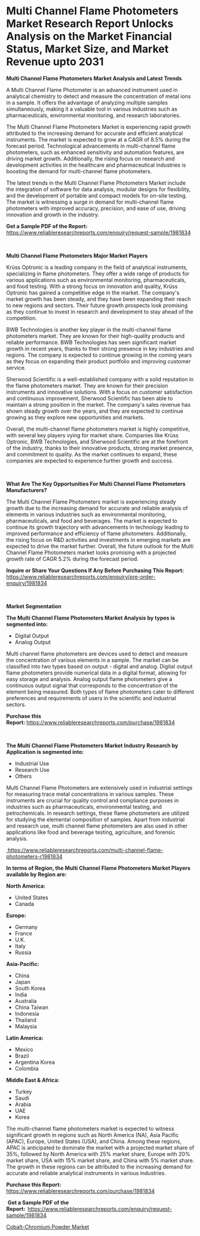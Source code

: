 <p><h1>Multi Channel Flame Photometers Market Research Report Unlocks Analysis on the Market Financial Status, Market Size, and Market Revenue upto 2031</h1></p><p><strong>Multi Channel Flame Photometers Market Analysis and Latest Trends</strong></p>
<p><p>A Multi Channel Flame Photometer is an advanced instrument used in analytical chemistry to detect and measure the concentration of metal ions in a sample. It offers the advantage of analyzing multiple samples simultaneously, making it a valuable tool in various industries such as pharmaceuticals, environmental monitoring, and research laboratories.</p><p>The Multi Channel Flame Photometers Market is experiencing rapid growth attributed to the increasing demand for accurate and efficient analytical instruments. The market is expected to grow at a CAGR of 8.5% during the forecast period. Technological advancements in multi-channel flame photometers, such as enhanced sensitivity and automation features, are driving market growth. Additionally, the rising focus on research and development activities in the healthcare and pharmaceutical industries is boosting the demand for multi-channel flame photometers.</p><p>The latest trends in the Multi Channel Flame Photometers Market include the integration of software for data analysis, modular designs for flexibility, and the development of portable and compact models for on-site testing. The market is witnessing a surge in demand for multi-channel flame photometers with improved accuracy, precision, and ease of use, driving innovation and growth in the industry.</p></p>
<p><strong>Get a Sample PDF of the Report:&nbsp;</strong> <a href="https://www.reliableresearchreports.com/enquiry/request-sample/1981834">https://www.reliableresearchreports.com/enquiry/request-sample/1981834</a></p>
<p>&nbsp;</p>
<p><strong>Multi Channel Flame Photometers Major Market Players</strong></p>
<p><p>Krüss Optronic is a leading company in the field of analytical instruments, specializing in flame photometers. They offer a wide range of products for various applications such as environmental monitoring, pharmaceuticals, and food testing. With a strong focus on innovation and quality, Krüss Optronic has gained a competitive edge in the market. The company's market growth has been steady, and they have been expanding their reach to new regions and sectors. Their future growth prospects look promising as they continue to invest in research and development to stay ahead of the competition.</p><p>BWB Technologies is another key player in the multi-channel flame photometers market. They are known for their high-quality products and reliable performance. BWB Technologies has seen significant market growth in recent years, thanks to their strong presence in key industries and regions. The company is expected to continue growing in the coming years as they focus on expanding their product portfolio and improving customer service.</p><p>Sherwood Scientific is a well-established company with a solid reputation in the flame photometers market. They are known for their precision instruments and innovative solutions. With a focus on customer satisfaction and continuous improvement, Sherwood Scientific has been able to maintain a strong position in the market. The company's sales revenue has shown steady growth over the years, and they are expected to continue growing as they explore new opportunities and markets.</p><p>Overall, the multi-channel flame photometers market is highly competitive, with several key players vying for market share. Companies like Krüss Optronic, BWB Technologies, and Sherwood Scientific are at the forefront of the industry, thanks to their innovative products, strong market presence, and commitment to quality. As the market continues to expand, these companies are expected to experience further growth and success.</p></p>
<p>&nbsp;</p>
<p><strong>What Are The Key Opportunities For Multi Channel Flame Photometers Manufacturers?</strong></p>
<p><p>The Multi Channel Flame Photometers market is experiencing steady growth due to the increasing demand for accurate and reliable analysis of elements in various industries such as environmental monitoring, pharmaceuticals, and food and beverages. The market is expected to continue its growth trajectory with advancements in technology leading to improved performance and efficiency of flame photometers. Additionally, the rising focus on R&D activities and investments in emerging markets are expected to drive the market further. Overall, the future outlook for the Multi Channel Flame Photometers market looks promising with a projected growth rate of CAGR 5.2% during the forecast period.</p></p>
<p><strong>Inquire or Share Your Questions If Any Before Purchasing This Report:</strong> <a href="https://www.reliableresearchreports.com/enquiry/pre-order-enquiry/1981834">https://www.reliableresearchreports.com/enquiry/pre-order-enquiry/1981834</a></p>
<p>&nbsp;</p>
<p><strong>Market Segmentation</strong></p>
<p><strong>The Multi Channel Flame Photometers Market Analysis by types is segmented into:</strong></p>
<p><ul><li>Digital Output</li><li>Analog Output</li></ul></p>
<p><p>Multi channel flame photometers are devices used to detect and measure the concentration of various elements in a sample. The market can be classified into two types based on output - digital and analog. Digital output flame photometers provide numerical data in a digital format, allowing for easy storage and analysis. Analog output flame photometers give a continuous output signal that corresponds to the concentration of the element being measured. Both types of flame photometers cater to different preferences and requirements of users in the scientific and industrial sectors.</p></p>
<p><strong>Purchase this Report:&nbsp;</strong><a href="https://www.reliableresearchreports.com/purchase/1981834">https://www.reliableresearchreports.com/purchase/1981834</a></p>
<p>&nbsp;</p>
<p><strong>The Multi Channel Flame Photometers Market Industry Research by Application is segmented into:</strong></p>
<p><ul><li>Industrial Use</li><li>Research Use</li><li>Others</li></ul></p>
<p><p>Multi Channel Flame Photometers are extensively used in industrial settings for measuring trace metal concentrations in various samples. These instruments are crucial for quality control and compliance purposes in industries such as pharmaceuticals, environmental testing, and petrochemicals. In research settings, these flame photometers are utilized for studying the elemental composition of samples. Apart from industrial and research use, multi channel flame photometers are also used in other applications like food and beverage testing, agriculture, and forensic analysis.</p></p>
<p><a href="https://www.reliableresearchreports.com/multi-channel-flame-photometers-r1981834">&nbsp;https://www.reliableresearchreports.com/multi-channel-flame-photometers-r1981834</a></p>
<p><strong>In terms of Region, the Multi Channel Flame Photometers Market Players available by Region are:</strong></p>
<p>
    <p> <strong> North America: </strong>
        <ul>
            <li>United States</li>
            <li>Canada</li>
        </ul>
        </p> 
    <p> <strong> Europe: </strong>
        <ul>
            <li>Germany</li>
            <li>France</li>
            <li>U.K.</li>
            <li>Italy</li>
            <li>Russia</li>
        </ul>
        </p> 
    <p> <strong> Asia-Pacific: </strong>
        <ul>
            <li>China</li>
            <li>Japan</li>
            <li>South Korea</li>
            <li>India</li>
            <li>Australia</li>
            <li>China Taiwan</li>
            <li>Indonesia</li>
            <li>Thailand</li>
            <li>Malaysia</li>
        </ul>
        </p> 
    <p> <strong> Latin America: </strong>
        <ul>
            <li>Mexico</li>
            <li>Brazil</li>
            <li>Argentina Korea</li>
            <li>Colombia</li>
        </ul>
        </p> 
    <p> <strong> Middle East & Africa: </strong>
        <ul>
            <li>Turkey</li>
            <li>Saudi</li>
            <li>Arabia</li>
            <li>UAE</li>
            <li>Korea</li>
        </ul>
    </p>
    </p>
<p><p>The multi-channel flame photometers market is expected to witness significant growth in regions such as North America (NA), Asia Pacific (APAC), Europe, United States (USA), and China. Among these regions, APAC is anticipated to dominate the market with a projected market share of 35%, followed by North America with 25% market share, Europe with 20% market share, USA with 15% market share, and China with 5% market share. The growth in these regions can be attributed to the increasing demand for accurate and reliable analytical instruments in various industries.</p></p>
<p><strong>Purchase this Report: </strong><a href="https://www.reliableresearchreports.com/purchase/1981834">https://www.reliableresearchreports.com/purchase/1981834</a></p>
<p>&nbsp;<strong>Get a Sample PDF of the Report:&nbsp;&nbsp;</strong><a href="https://www.reliableresearchreports.com/enquiry/request-sample/1981834">https://www.reliableresearchreports.com/enquiry/request-sample/1981834</a></p>
<p><strong></strong></p>
<p><p><a href="https://issuu.com/reportprime-2/docs/cobalt-chromium-powder-market-size-2030.pptx">Cobalt-Chromium Powder Market</a></p></p>